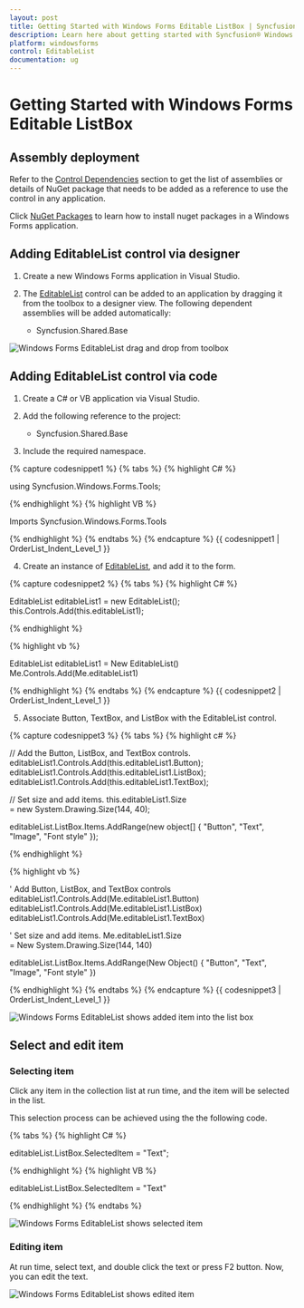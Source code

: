 ```yaml
---
layout: post
title: Getting Started with Windows Forms Editable ListBox | Syncfusion®
description: Learn here about getting started with Syncfusion® Windows Forms Editable ListBox (EditableList) control, its elements, and more.
platform: windowsforms
control: EditableList
documentation: ug
---
```


# Getting Started with Windows Forms Editable ListBox

## Assembly deployment

Refer to the [Control Dependencies](https://help.syncfusion.com/windowsforms/control-dependencies#editablelist) section to get the list of assemblies or details of NuGet package that needs to be added as a reference to use the control in any application.

Click [NuGet Packages](https://help.syncfusion.com/windowsforms/installation/install-nuget-packages) to learn how to install nuget packages in a Windows Forms application.

## Adding EditableList control via designer

1. Create a new Windows Forms application in Visual Studio.

2. The [EditableList](https://help.syncfusion.com/cr/windowsforms/Syncfusion.Windows.Forms.Tools.EditableList.html) control can be added to an application by dragging it from the toolbox to a designer view. The following dependent assemblies will be added automatically:

    * Syncfusion.Shared.Base

![Windows Forms EditableList drag and drop from toolbox](creating-editable-list_images/windowsforms-editable-list-drag-and-drop-from-toolbox.png)

## Adding EditableList control via code

1. Create a C# or VB application via Visual Studio.

2. Add the following reference to the project:

    * Syncfusion.Shared.Base

3. Include the required namespace.

{% capture codesnippet1 %}
{% tabs %}
{% highlight C# %}

using Syncfusion.Windows.Forms.Tools;

{% endhighlight %}
{% highlight VB %}

Imports Syncfusion.Windows.Forms.Tools

{% endhighlight %}
{% endtabs %}
{% endcapture %}
{{ codesnippet1 | OrderList_Indent_Level_1 }} 

4. Create an instance of [EditableList](https://help.syncfusion.com/cr/windowsforms/Syncfusion.Windows.Forms.Tools.EditableList.html), and add it to the form.

{% capture codesnippet2 %}
{% tabs %}
{% highlight C# %}

EditableList editableList1 = new EditableList();
this.Controls.Add(this.editableList1);

{% endhighlight %}

{% highlight vb %}

EditableList editableList1 = New EditableList()
Me.Controls.Add(Me.editableList1)

{% endhighlight %}
{% endtabs %}
{% endcapture %}
{{ codesnippet2 | OrderList_Indent_Level_1 }} 
 
5. Associate Button, TextBox, and ListBox with the EditableList control.

{% capture codesnippet3 %}
{% tabs %}
{% highlight c# %}

// Add the Button, ListBox, and TextBox controls.
editableList1.Controls.Add(this.editableList1.Button);
editableList1.Controls.Add(this.editableList1.ListBox);
editableList1.Controls.Add(this.editableList1.TextBox);

// Set size and add items.
this.editableList1.Size = new System.Drawing.Size(144, 40);

editableList.ListBox.Items.AddRange(new object[] { "Button", "Text", "Image", "Font style" });

{% endhighlight %}

{% highlight vb %}

' Add Button, ListBox, and TextBox controls
editableList1.Controls.Add(Me.editableList1.Button)
editableList1.Controls.Add(Me.editableList1.ListBox)
editableList1.Controls.Add(Me.editableList1.TextBox)

' Set size and add items.
Me.editableList1.Size = New System.Drawing.Size(144, 140)

editableList.ListBox.Items.AddRange(New Object() { "Button", "Text", "Image", "Font style" })

{% endhighlight %}
{% endtabs %}
{% endcapture %}
{{ codesnippet3 | OrderList_Indent_Level_1 }} 

![Windows Forms EditableList shows added item into the list box](creating-editable-list_images/windowsforms-editable-list-adding-item.png)

## Select and edit item

### Selecting item

Click any item in the collection list at run time, and the item will be selected in the list.

This selection process can be achieved using the the following code.

{% tabs %}
{% highlight C# %}

editableList.ListBox.SelectedItem = "Text";

{% endhighlight %}
{% highlight VB %}

editableList.ListBox.SelectedItem = "Text"

{% endhighlight %}
{% endtabs %}

![Windows Forms EditableList shows selected item](creating-editable-list_images/windowsforms-editable-list-selected-item.png)

### Editing item

At run time, select text, and double click the text or press F2 button. Now, you can edit the text.

![Windows Forms EditableList shows edited item](creating-editable-list_images/windowsforms-editable-list-edit-item.png)
